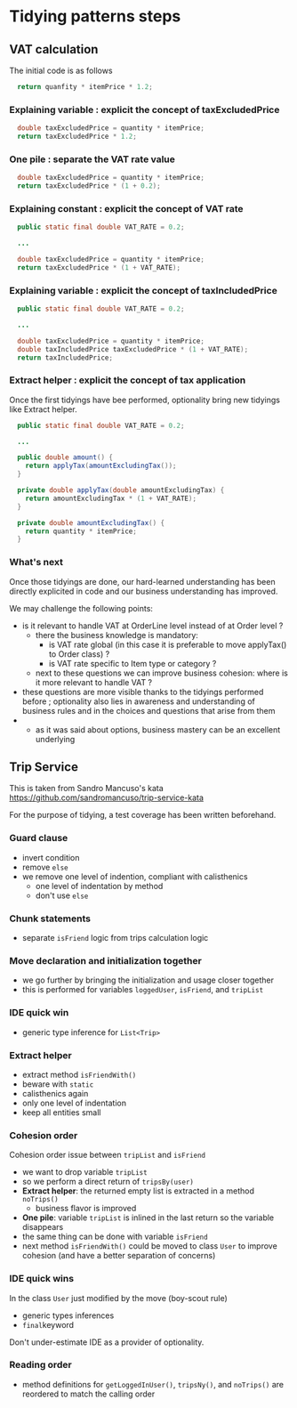 # Tidying patterns steps

## VAT calculation

The initial code is as follows

```java
  return quanfity * itemPrice * 1.2;
```

### Explaining variable : explicit the concept of taxExcludedPrice

```java
  double taxExcludedPrice = quantity * itemPrice;
  return taxExcludedPrice * 1.2;
```

### One pile : separate the VAT rate value

```java
  double taxExcludedPrice = quantity * itemPrice;
  return taxExcludedPrice * (1 + 0.2);
```

### Explaining constant : explicit the concept of VAT rate

```java
  public static final double VAT_RATE = 0.2;

  ...

  double taxExcludedPrice = quantity * itemPrice;
  return taxExcludedPrice * (1 + VAT_RATE);
```

### Explaining variable : explicit the concept of taxIncludedPrice

```java
  public static final double VAT_RATE = 0.2;

  ...

  double taxExcludedPrice = quantity * itemPrice;
  double taxIncludedPrice taxExcludedPrice * (1 + VAT_RATE);
  return taxIncludedPrice;
```

### Extract helper : explicit the concept of tax application

Once the first tidyings have bee performed, optionality bring new tidyings like Extract helper.

```java
  public static final double VAT_RATE = 0.2;

  ...

  public double amount() {
    return applyTax(amountExcludingTax());
  }

  private double applyTax(double amountExcludingTax) {
    return amountExcludingTax * (1 + VAT_RATE);
  }

  private double amountExcludingTax() {
    return quantity * itemPrice;
  }
```

### What's next

Once those tidyings are done, our hard-learned understanding has been directly explicited in code and our business understanding has improved.
  
We may challenge the following points:
- is it relevant to handle VAT at OrderLine level instead of at Order level ?
  - there the business knowledge is mandatory: 
    - is VAT rate global (in this case it is preferable to move applyTax() to Order class) ?
    - is VAT rate specific to Item type or category ?
  - next to these questions we can improve business cohesion: where is it more relevant to handle VAT ?
- these questions are more visible thanks to the tidyings performed before ; optionality also lies in awareness and understanding of business rules and in the choices and questions that arise from them
- - as it was said about options, business mastery can be an excellent underlying
 
## Trip Service

This is taken from Sandro Mancuso's kata https://github.com/sandromancuso/trip-service-kata

For the purpose of tidying, a test coverage has been written beforehand.

### Guard clause

- invert condition
- remove `else`
- we remove one level of indention, compliant with calisthenics
  - one level of indentation by method
  - don't use `else`

### Chunk statements

- separate `isFriend` logic from trips calculation logic

### Move declaration and initialization together

- we go further by bringing the initialization and usage closer together
- this is performed for variables `loggedUser`, `isFriend`, and `tripList`

### IDE quick win

- generic type inference for `List<Trip>`

### Extract helper

- extract method `isFriendWith()`
- beware with `static`
- calisthenics again
-   only one level of indentation
-   keep all entities small

### Cohesion order

Cohesion order issue between `tripList` and `isFriend`
- we want to drop variable `tripList`
- so we perform a direct return of `tripsBy(user)`
- **Extract helper**: the returned empty list is extracted in a method `noTrips()`
  - business flavor is improved
- **One pile**: variable `tripList` is inlined in the last return so the variable disappears
- the same thing can be done with variable `isFriend`
- next method `isFriendWith()` could be moved to class `User` to improve cohesion (and have a better separation of concerns)

### IDE quick wins

In the class `User` just modified by the move (boy-scout rule)
- generic types inferences
- `final`keyword

Don't under-estimate IDE as a provider of optionality.

### Reading order

- method definitions for `getLoggedInUser()`, `tripsNy()`, and `noTrips()` are reordered to match the calling order





